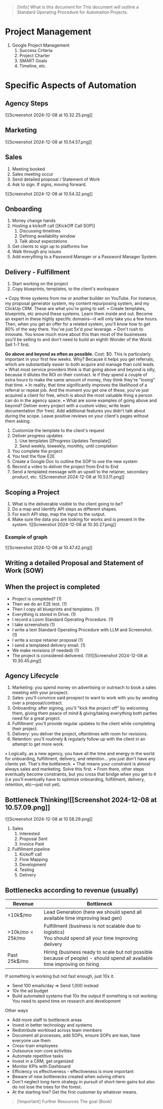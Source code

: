 

> [!info] What is this document for
> This document will outline a Standard Operating Procedure for Automation Projects. 


# Project Management
1. Google Project Management
	1. Success Criteria
	2. Project Charter
	3. SMART Goals
	4. Timeline, etc. 

# Specific Aspects of Automation


## Agency Steps
![[Screenshot 2024-12-08 at 10.32.25.png]]
## Marketing
![[Screenshot 2024-12-08 at 10.54.57.png]]
## Sales
1. Meeting booked
2. Sales meeting occur
3. Send detailed proposal / Statement of Work
4. Ask to sign. If signs, moving forward. 

![[Screenshot 2024-12-08 at 10.54.32.png]]

## Onboarding

1. Money change hands
2. Hosting a kickoff call [[KickOff Call SOP]]
	1. Discussing timelines
	2. Defining availability window
	3. Talk about expectations
3. Get clients to sign up to platforms live
4. Walk through any issues
5. Add everything to a Password Manager or a Password Manager System. 

## Delivery - Fulfillment 
1. Start working on the project
2. Copy blueprints, templates, to the client's workspace

• Copy three systems from me or another builder on YouTube. For instance, my proposal generator
system, my content repurposing system, and my ClickUp CRM. These are what you're going to sell.
• Create templates, blueprints, etc around these systems. Learn them inside and out. Become an expert
in these highly specific domains—it will only take you a few hours. Then, when you get an offer for a
related system, you'll know how to get 80% of the way there. You've just 5x'd your leverage.
• Don't rush to innovate. You know much more about this than most of the businesses you'll be selling
to and don't need to build an eighth Wonder of the World. Sell 1-7 first.

**Go above and beyond as often as possible.**
Cost: $0.
This is particularly important in your first few weeks. Why? Because it helps you get referrals, which are
substantially easier to both acquire and manage than cold leads.
• What most service providers think is that going above and beyond is silly, because it dilutes the ROl
on their contract. le if they spend a couple of extra hours to make the same amount of money, they
think they're "losing" that time.
• In reality, that time significantly improves the likelihood of a referral or repeat job. And the moment you
get one of these, you've just acquired a client for free, which is about the most valuable thing a
person can do in the agency space.
• What are some examples of going above and beyond? Deliver every project with a custom video; write
team documentation (for free). Add additional features you didn't talk about during the scope. Leave
positive reviews on your client's pages without them asking.



1. Customize the template to the client's request
2. Deliver progress updates
	1. Use templates [[Progress Updates Template]]
	2. Send weekly, biweekly, monthly, until completion
3. You complete the project
4. You test the flow E2E
5. Create a Google Doc to outline the SOP to use the new system
6. Record a video to deliver the project from End to End
7. Send a templated message with an upsell to the retainer, secondary product, etc.
![[Screenshot 2024-12-08 at 10.53.11.png]]
## Scoping a Project
1. What is the deliverable visible to the client going to be?
2. Do a map and identify API steps as different shapes. 
3. For each API step, map the input to the output. 
4. Make sure the data you are looking for works and is present in the system. ![[Screenshot 2024-12-08 at 10.30.27.png]]

### Example of graph
![[Screenshot 2024-12-08 at 10.47.42.png]]

## Writing a detailed Proposal and Statement of Work (SOW)

## When the project is completed
* Project is completed? (1)
* Then we do an E2E test. (1)
* Then I copy all blueprints and templates.  (1)
* Everything is stored in Drive. (1)
* I record a Loom Standard Operating Procedure. (1)
* I take screenshots (1)
* I write a text Standard Operating Procedure with LLM and Screenshot. (1)
* I write a scope retainer proposal (1)
* I send a templated delivery email. (1)
* We make revisions (if needed) (1)
* The project is considered delivered. (1)![[Screenshot 2024-12-08 at 10.30.45.png]]



## Agency Lifecycle

1. Marketing: you spend money on advertising or outreach to book a sales meeting with your prospect.
2. Sales: you'll convince said prospect to want to work with you by sending over a proposal/contract.
3. Onboarding: after signing, you'll "kick the project off" by welcoming them, giving them peace of mind
& giving/taking everything both parties need for a great project.
4. Fulfillment: you'll provide regular updates to the client while completing their project.
5. Delivery: you deliver the project, oftentimes with room for revisions.
6. Retention: you'll routinely & regularly follow up with the client in an attempt to get more work.

• Logically, as a new agency, you have all the time and energy in the world for onboarding, fulfillment,
delivery, and retention... you just don't have any clients yet. That's the bottleneck.
• That means your constraint is almost always sales and marketing. Solve this first.
• From there, other steps eventually become constraints, but you cross that bridge when you get to it
(i.e you'll eventually have to optimize onboarding, fulfillment, delivery, retention, etc—just not yet).
## Bottleneck Thinking![[Screenshot 2024-12-08 at 10.57.09.png]]

![[Screenshot 2024-12-08 at 10.58.29.png]]

1. Sales
	1. Interested
	2. Proposal Sent
	3. Invoice Paid
2. Fulfillment pipeline
	1. Kickoff call
	2. Flow Mapping
	3. Development
	4. Testing
	5. Delivery

## Bottlenecks according to revenue (usually)


| Revenue           | Bottleneck                                                                                                                |
| ----------------- | ------------------------------------------------------------------------------------------------------------------------- |
| <10k$/mo          | Lead Generation (here we should spend all available time improving lead gen)                                              |
| >10k$/mo <25k$/mo | Fulfillment (business is not scalable due to logistics)<br>You should spend all your time improving delivery              |
| Past 25k$/mo      | Hiring (business ready to scale but not possible because of people) - should spend all available time improving on hiring |
If something is working but not fast enough, just 10x it. 
* Send 100 emails/day => Send 1,000 instead
* 10x the ad budget
* Build automated systems that 10x the output
If something is not working: You need to spend time on research and development

Other ways
* Add more staff to bottleneck areas
* Invest in better technology and systems
* Redistribute workload across team members
* Document all processes, add SOPs, ensure SOPs are lean, have everyone use them
* Cross-train employees
* Outsource non-core activities
* Automate repetitive tasks
* Invest in a CRM, get organized
* Monitor KPIs with Dashboard
* Efficiency vs effectiveness - effectiveness is more important
* Beware of new bottlenecks created when solving others
* Don't neglect long-term strategy in pursuit of short-term gains but also do not lose the trees for the forest. 
* At the starting line? Get the first customer by whatever means. 

> [!important] Further Resources
> The goal (Book)
